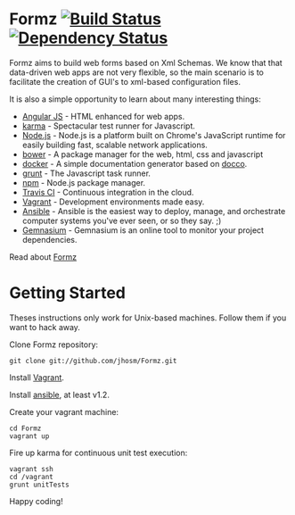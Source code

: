 Formz [![Build Status](https://travis-ci.org/jhosm/Formz.png?branch=master)](https://travis-ci.org/jhosm/Formz) [![Dependency Status](https://gemnasium.com/jhosm/Formz.png)](https://gemnasium.com/jhosm/Formz)
================================================================================================================================================================================================================

Formz aims to build web forms based on Xml Schemas. We know that that data-driven web apps are not very flexible, 
so the main scenario is to facilitate the creation of GUI's to xml-based configuration files.

It is also a simple opportunity to learn about many interesting things:
- [Angular JS](http://angularjs.org/) - HTML enhanced for web apps.
- [karma](http://karma-runner.github.io/0.8/index.html) - Spectacular test runner for Javascript.
- [Node.js](http://nodejs.org) - Node.js is a platform built on Chrome's JavaScript runtime for easily building fast, scalable network applications. 
- [bower](http://bower.io/) - A package manager for the web, html, css and javascript
- [docker](http://jbt.github.io/docker/src/docker.js.html) - A simple documentation generator based on [docco](http://jashkenas.github.io/docco/).
- [grunt](http://gruntjs.com) - The Javascript task runner.
- [npm](http://npmjs.org) - Node.js package manager.
- [Travis CI](https://travis-ci.org) - Continuous integration in the cloud.
- [Vagrant](http://vagrantup.com) - Development environments made easy.
- [Ansible](http://ansible.cc) - Ansible is the easiest way to deploy, manage, and orchestrate computer systems you've ever seen, or so they say. ;)
- [Gemnasium](http://gemnasium.com) - Gemnasium is an online tool to monitor your project dependencies.

Read about [Formz](http://jhosm.github.com/Formz/ "Formz docs")

Getting Started
===============

Theses instructions only work for Unix-based machines. Follow them if you want to hack away.

Clone Formz repository:

	git clone git://github.com/jhosm/Formz.git

Install [Vagrant](http://vagrantup.com/ "Vagrant").

Install [ansible](http://ansible.cc/ "Ansible"), at least v1.2.

Create your vagrant machine:

	cd Formz
	vagrant up

Fire up karma for continuous unit test execution:
	
	vagrant ssh
	cd /vagrant
	grunt unitTests

Happy coding!